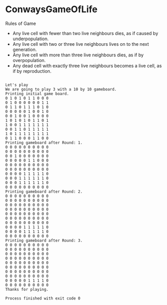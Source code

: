 # ConwaysGameOfLife

Rules of Game
- Any live cell with fewer than two live neighbours dies, as if caused by underpopulation.
- Any live cell with two or three live neighbours lives on to the next generation.
- Any live cell with more than three live neighbours dies, as if by overpopulation.
- Any dead cell with exactly three live neighbours becomes a live cell, as if by reproduction.

```

Let's play
We are going to play 3 with a 10 by 10 gameboard.
Printing initial game board.
0 1 0 1 0 1 1 0 0 0 
0 1 0 0 0 0 0 0 1 1 
0 1 1 0 1 1 1 0 1 0 
0 0 0 0 0 1 0 0 1 0 
0 0 1 0 0 1 0 0 0 0 
1 0 1 0 1 0 1 1 0 1 
1 0 0 1 1 1 1 1 1 1 
0 0 1 1 0 1 1 1 1 1 
1 0 1 1 1 1 1 1 1 1 
0 1 1 0 0 0 1 1 0 0 
Printing gameboard after Round: 1.
0 0 0 0 0 0 0 0 0 0 
0 0 0 0 0 0 0 0 0 0 
0 0 1 0 0 0 0 0 0 0 
0 0 0 0 0 1 1 0 0 0 
0 0 0 0 0 0 0 0 0 0 
0 0 0 0 0 0 0 0 0 0 
0 0 0 0 1 1 1 1 1 0 
0 0 0 1 1 1 1 1 1 0 
0 0 0 1 1 1 1 1 1 0 
0 0 0 0 0 0 0 0 0 0 
Printing gameboard after Round: 2.
0 0 0 0 0 0 0 0 0 0 
0 0 0 0 0 0 0 0 0 0 
0 0 0 0 0 0 0 0 0 0 
0 0 0 0 0 0 0 0 0 0 
0 0 0 0 0 0 0 0 0 0 
0 0 0 0 0 0 0 0 0 0 
0 0 0 0 0 0 0 0 0 0 
0 0 0 0 1 1 1 1 1 0 
0 0 0 0 1 1 1 1 1 0 
0 0 0 0 0 0 0 0 0 0 
Printing gameboard after Round: 3.
0 0 0 0 0 0 0 0 0 0 
0 0 0 0 0 0 0 0 0 0 
0 0 0 0 0 0 0 0 0 0 
0 0 0 0 0 0 0 0 0 0 
0 0 0 0 0 0 0 0 0 0 
0 0 0 0 0 0 0 0 0 0 
0 0 0 0 0 0 0 0 0 0 
0 0 0 0 0 0 0 0 0 0 
0 0 0 0 0 1 1 1 1 0 
0 0 0 0 0 0 0 0 0 0 
Thanks for playing.

Process finished with exit code 0

```
